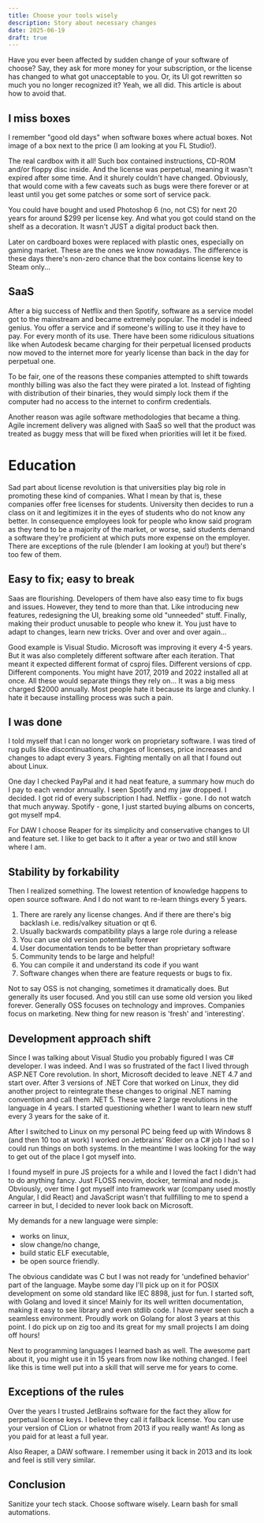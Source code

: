 ```yaml
---
title: Choose your tools wisely
description: Story about necessary changes
date: 2025-06-19
draft: true
---
```


Have you ever been affected by sudden change of your software of choose? Say, they ask for more money for your subscription, or the license has changed to what got unacceptable to you. Or, its UI got rewritten so much you no longer recognized it? Yeah, we all did. This article is about how to avoid that.

## I miss boxes

I remember "good old days" when software boxes where actual boxes. Not image of a box next to the price (I am looking at you FL Studio!). 

The real cardbox with it all! Such box contained instructions, CD-ROM and/or floppy disc inside. And the license was perpetual, meaning it wasn't expired after some time. And it shurely couldn't have changed. Obviously, that would come with a few caveats such as bugs were there forever or at least until you get some patches or some sort of service pack.

You could have bought and used Photoshop 6 (no, not CS) for next 20 years for around $299 per license key. And what you got could stand on the shelf as a decoration. It wasn't JUST a digital product back then.

Later on cardboard boxes were replaced with plastic ones, especially on gaming market. These are the ones we know nowadays. The difference is these days there's non-zero chance that the box contains license key to Steam only...

## SaaS

After a big success of Netflix and then Spotify, software as a service model got to the mainstream and became extremely popular. The model is indeed genius. You offer a service and if someone's willing to use it they have to pay. For every month of its use. There have been some ridiculous situations like when Autodesk became charging for their perpetual licensed products now moved to the internet more for yearly license than back in the day for perpetual one.

To be fair, one of the reasons these companies attempted to shift towards monthly billing was also the fact they were pirated a lot. Instead of fighting with distribution of their binaries, they would simply lock them if the computer had no access to the internet to confirm credentials.

Another reason was agile software methodologies that became a thing. Agile increment delivery was aligned with SaaS so well that the product was treated as buggy mess that will be fixed when priorities will let it be fixed.

# Education

Sad part about license revolution is that universities play big role in promoting these kind of companies. What I mean by that is, these companies offer free licenses for students. University then decides to run a class on it and legitimizes it in the eyes of students who do not know any better.
In consequence employees look for people who know said program as they tend to be a majority of the market, or worse, said students demand a software they're proficient at which puts more expense on the employer. There are exceptions of the rule (blender I am looking at you!) but there's too few of them.

## Easy to fix; easy to break

Saas are flourishing. Developers of them have also easy time to fix bugs and issues. However, they tend to more than that. Like introducing new features, redesigning the UI, breaking some old "unneeded" stuff. Finally, making their product unusable to people who knew it. You just have to adapt to changes, learn new tricks. Over and over and over again...

Good example is Visual Studio. Microsoft was improving it every 4-5 years. But it was also completely different software after each iteration. That meant it expected different format of csproj files. Different versions of cpp. Different components. You might have 2017, 2019 and 2022 installed all at once. All these would separate things they rely on... It was a big mess charged $2000 annually. Most people hate it because its large and clunky. I hate it because installing process was such a pain.

## I was done

I told myself that I can no longer work on proprietary software. I was tired of rug pulls like discontinuations, changes of licenses, price increases and changes to adapt every 3 years. Fighting mentally on all that I found out about Linux.

One day I checked PayPal and it had neat feature, a summary how much do I pay to each vendor annually. I seen Spotify and my jaw dropped. I decided. I got rid of every subscription I had. Netflix - gone. I do not watch that much anyway. Spotify - gone, I just started buying albums on concerts, got myself mp4.

For DAW I choose Reaper for its simplicity and conservative changes to UI and feature set. I like to get back to it after a year or two and still know where I am.

## Stability by forkability

Then I realized something. The lowest retention of knowledge happens to open source software. And I do not want to re-learn things every 5 years.

1. There are rarely any license changes. And if there are there's big backlash i.e. redis/valkey situation or qt 6.
1. Usually backwards compatibility plays a large role during a release
1. You can use old version potentially forever
1. User documentation tends to be better than proprietary software
1. Community tends to be large and helpful!
1. You can compile it and understand its code if you want
1. Software changes when there are feature requests or bugs to fix. 

Not to say OSS is not changing, sometimes it dramatically does. But generally its user focused. And you still can use some old version you liked forever. Generally OSS focuses on technology and improves. Companies focus on marketing. New thing for new reason is 'fresh' and 'interesting'.

## Development approach shift

Since I was talking about Visual Studio you probably figured I was C# developer. I was indeed. And I was so frustrated of the fact I lived through ASP.NET Core revolution. In short, Microsoft decided to leave .NET 4.7 and start over. After 3 versions of .NET Core that worked on Linux, they did another project to reintegrate these changes to original .NET naming convention and call them .NET 5. These were 2 large revolutions in the language in 4 years. I started questioning whether I want to learn new stuff every 3 years for the sake of it.

After I switched to Linux on my personal PC being feed up with Windows 8 (and then 10 too at work) I worked on Jetbrains' Rider on a C# job I had so I could run things on both systems. In the meantime I was looking for the way to get out of the place I got myself into. 

I found myself in pure JS projects for a while and I loved the fact I didn't had to do anything fancy. Just FLOSS neovim, docker, terminal and node.js. Obviously, over time I got myself into framework war (company used mostly Angular, I did React) and JavaScript wasn't that fullfilling to me to spend a carreer in but, I decided to never look back on Microsoft.

My demands for a new language were simple: 
- works on linux, 
- slow change/no change, 
- build static ELF executable, 
- be open source friendly. 

The obvious candidate was C but I was not ready for 'undefined behavior' part of the language. Maybe some day I'll pick up on it for POSIX development on some old standard like IEC 8898, just for fun. I started soft, with Golang and loved it since! Mainly for its well written documentation, making it easy to see library and even stdlib code. I have never seen such a seamless environment. Proudly work on Golang for alost 3 years at this point. I do pick up on zig too and its great for my small projects I am doing off hours!

Next to programming languages I learned bash as well. The awesome part about it, you might use it in 15 years from now like nothing changed. I feel like this is time well put into a skill that will serve me for years to come.

## Exceptions of the rules

Over the years I trusted JetBrains software for the fact they allow for perpetual license keys. I believe they call it fallback license. You can use your version of CLion or whatnot from 2013 if you really want! As long as you paid for at least a full year. 

Also Reaper, a DAW software. I remember using it back in 2013 and its look and feel is still very similar.

## Conclusion

Sanitize your tech stack. Choose software wisely. Learn bash for small automations.
